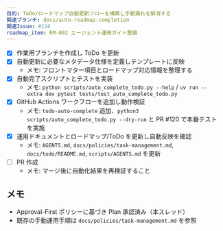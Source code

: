 ```yaml
---
目的: ToDo/ロードマップ自動更新フローを構築し手動漏れを解消する
関連ブランチ: docs/auto-roadmap-completion
関連Issue: #116
roadmap_item: RM-002 エージェント運用ガイド整備
---
```


- [x] 作業用ブランチを作成し ToDo を更新
- [x] 自動更新に必要なメタデータ仕様を定義しテンプレートに反映
  - メモ: フロントマター項目とロードマップ対応情報を整理する
- [x] 自動完了スクリプトとテストを実装
  - メモ: `python scripts/auto_complete_todo.py --help` / `uv run --extra dev pytest tests/test_auto_complete_todo.py`
- [x] GitHub Actions ワークフローを追加し動作検証
  - メモ: `todo-auto-complete` 追加、`python3 scripts/auto_complete_todo.py --dry-run` と PR #120 で本番テストを実施
- [x] 運用ドキュメントとロードマップ/ToDo を更新し自動反映を確認
  - メモ: `AGENTS.md`, `docs/policies/task-management.md`, `docs/todo/README.md`, `scripts/AGENTS.md` を更新
- [ ] PR 作成
  - メモ: マージ後に自動化結果を再検証すること

## メモ
- Approval-First ポリシーに基づき Plan 承認済み（本スレッド）
- 既存の手動運用手順は `docs/policies/task-management.md` を参照
